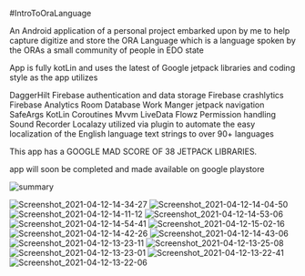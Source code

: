 #IntroToOraLanguage

An Android application of a personal project embarked upon by me to help capture digitize and
store the ORA Language which is a language spoken by the ORAs a small community of people in EDO state

App is fully kotLin and uses the latest of Google jetpack libraries and coding style as the app utilizes

DaggerHilt
Firebase authentication and data storage
Firebase crashlytics 
Firebase Analytics
Room Database
Work Manger
jetpack navigation
SafeArgs
KotLin Coroutines
Mvvm
LiveData
Flowz
Permission handling
Sound Recorder
Localazy utilized via plugin to automate the easy localization of the English language text strings to over 90+ languages

This app has a GOOGLE MAD SCORE OF 38 JETPACK LIBRARIES.

app will soon be completed and made available on google playstore

![summary](https://user-images.githubusercontent.com/44091450/104313050-53062b80-548c-11eb-9038-ea9f1fe58cef.png)

![Screenshot_2021-04-12-14-34-27](https://user-images.githubusercontent.com/44091450/114459523-7fb60600-9b95-11eb-9328-bcbb9b9262d3.png)
![Screenshot_2021-04-12-14-04-50](https://user-images.githubusercontent.com/44091450/114459537-83498d00-9b95-11eb-806b-898c81cdffe5.png)
![Screenshot_2021-04-12-14-11-12](https://user-images.githubusercontent.com/44091450/114459564-8c3a5e80-9b95-11eb-9f52-7c7f9641ab41.png)
![Screenshot_2021-04-12-14-53-06](https://user-images.githubusercontent.com/44091450/114459602-98beb700-9b95-11eb-86c2-b249048f4602.png)
![Screenshot_2021-04-12-14-54-41](https://user-images.githubusercontent.com/44091450/114459619-9cead480-9b95-11eb-889f-78a66578bdc4.png)
![Screenshot_2021-04-12-15-02-16](https://user-images.githubusercontent.com/44091450/114459638-a411e280-9b95-11eb-845a-1071bbf3abe0.png)
![Screenshot_2021-04-12-14-42-26](https://user-images.githubusercontent.com/44091450/114459671-affda480-9b95-11eb-9330-38b3dee507c7.png)
![Screenshot_2021-04-12-14-43-06](https://user-images.githubusercontent.com/44091450/114459672-affda480-9b95-11eb-96e2-3cd4e4964fa9.png)
![Screenshot_2021-04-12-13-23-11](https://user-images.githubusercontent.com/44091450/114459680-b1c76800-9b95-11eb-886f-605c4e9e0b7e.png)
![Screenshot_2021-04-12-13-25-08](https://user-images.githubusercontent.com/44091450/114459709-bb50d000-9b95-11eb-829d-40201963c495.png)
![Screenshot_2021-04-12-13-23-01](https://user-images.githubusercontent.com/44091450/114459716-bee45700-9b95-11eb-86c4-2d906dccc787.png)
![Screenshot_2021-04-12-13-22-41](https://user-images.githubusercontent.com/44091450/114459725-c0ae1a80-9b95-11eb-82ca-03fa0a14601f.png)
![Screenshot_2021-04-12-13-22-06](https://user-images.githubusercontent.com/44091450/114459742-c7d52880-9b95-11eb-8ced-e085819333ee.png)
